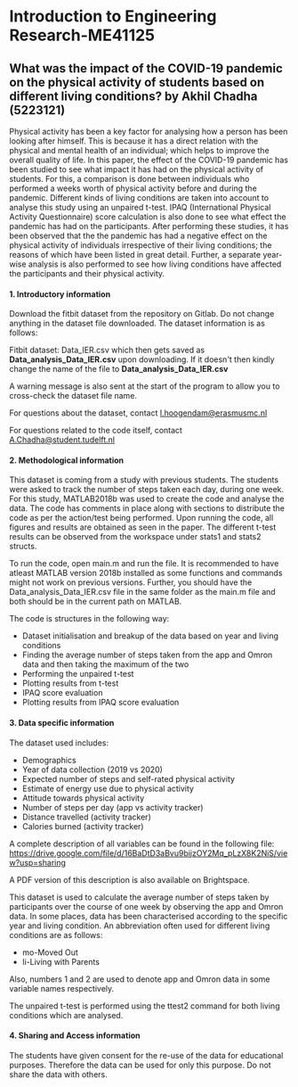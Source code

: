 # Introduction to Engineering Research-ME41125

## What was the impact of the COVID-19 pandemic on the physical activity of students based on different living conditions? by Akhil Chadha (5223121)
Physical activity has been a key factor for analysing how a person has been looking after himself. This is because it has a direct relation with the physical and mental health of an individual; which helps to improve the overall quality of life. In this paper, the effect of the COVID-19 pandemic has been studied to see what impact it has had on the physical activity of students. For this, a comparison is done between individuals who performed a weeks worth of physical activity before and during the pandemic. Different kinds of living conditions are taken into account to analyse this study using an unpaired t-test. IPAQ (International Physical Activity Questionnaire) score calculation is also done to see what effect the pandemic has had on the participants. After performing these studies, it has been observed that the the pandemic has had a negative effect on the physical activity of individuals irrespective of their living conditions; the reasons of which have been listed in great detail. Further, a separate year-wise analysis is also performed to see how living conditions have affected the participants and their physical activity.

#### 1. Introductory information
Download the fitbit dataset from the repository on Gitlab. Do not change anything in the dataset file downloaded. The dataset information is as follows:

Fitbit dataset: Data_IER.csv which then gets saved as **Data_analysis_Data_IER.csv** upon downloading. If it doesn't then kindly change the name of the file to **Data_analysis_Data_IER.csv**

A warning message is also sent at the start of the program to allow you to cross-check the dataset file name.

For questions about the dataset, contact l.hoogendam@erasmusmc.nl

For questions related to the code itself, contact A.Chadha@student.tudelft.nl

#### 2. Methodological information
This dataset is coming from a study with previous students. The students were asked to track the number of steps taken each day, during one week. 
For this study, MATLAB2018b was used to create the code and analyse the data. The code has comments in place along with sections to distribute the code as per the action/test being performed. Upon running the code, all figures and results are obtained as seen in the paper. The different t-test results can be observed from the workspace under stats1 and stats2 structs.

To run the code, open main.m and run the file. It is recommended to have atleast MATLAB version 2018b installed as some functions and commands might not work on previous versions.
Further, you should have the Data_analysis_Data_IER.csv file in the same folder as the main.m file and both should be in the current path on MATLAB.

The code is structures in the following way:
- Dataset initialisation and breakup of the data based on year and living conditions
- Finding the average number of steps taken from the app and Omron data and then taking the maximum of the two
- Performing the unpaired t-test
- Plotting results from t-test
- IPAQ score evaluation
- Plotting results from IPAQ score evaluation

#### 3. Data specific information
The dataset used includes:

- Demographics
- Year of data collection (2019 vs 2020)
- Expected number of steps and self-rated physical activity
- Estimate of energy use due to physical activity
- Attitude towards physical activity
- Number of steps per day (app vs activity tracker)
- Distance travelled (activity tracker)
- Calories burned (activity tracker)

A complete description of all variables can be found in the following file:
https://drive.google.com/file/d/16BaDtD3aBvu9bijzOY2Mq_pLzX8K2NiS/view?usp=sharing

A PDF version of this description is also available on Brightspace. 

This dataset is used to calculate the average number of steps taken by participants over the course of one week by observing the app and Omron data.
In some places, data has been characterised according to the specific year and living condition. An abbreviation often used for different living conditions are as follows:

- mo-Moved Out
- li-Living with Parents

Also, numbers 1 and 2 are used to denote app and Omron data in some variable names respectively.

The unpaired t-test is performed using the ttest2 command for both living conditions which are analysed.

#### 4. Sharing and Access information
The students have given consent for the re-use of the data for educational purposes. Therefore the data can be used for only this purpose. Do not share the data with others.
